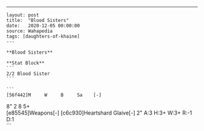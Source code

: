 ---
    layout: post
    title:  "Blood Sisters"
    date:   2020-12-05 00:00:00
    source: Wahapedia
    tags: [daughters-of-khaine]
    ---
    
    **Blood Sisters**
    
    **Stat Block**
    ```
    2/2 Blood Sister
    ```
    
    ```
    [56f442]M     W     B     Sa    [-]
8"    2     8     5+    
[e85545]Weapons[-]
[c6c930]Heartshard Glaive[-]
2"     A:3    H:3+   W:3+   R:-1   D:1   
    ```
    
    
    